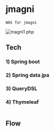 # jmagni
~~~
WAS for jmagni
~~~
![magni1 php](https://user-images.githubusercontent.com/37236920/183880471-0f2faa93-0b97-464a-980d-882ef7b418a4.jpeg)
  
  
## Tech
### 1) Spring boot
### 2) Spring data jpa
### 3) QueryDSL
### 4) Thymeleaf
  
~~~
~~~

## Flow

  
~~~
~~~
